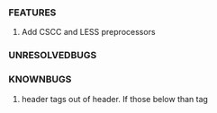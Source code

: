 ### FEATURES
1. Add CSCC and LESS preprocessors

### UNRESOLVEDBUGS

### KNOWNBUGS 
1. header tags out of header. If those below than <slot> tag
